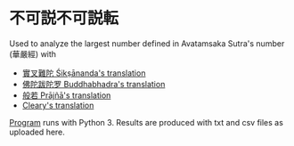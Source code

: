 # 不可説不可説転

Used to analyze the largest number defined in Avatamsaka Sutra's number (華嚴經) with

- [實叉難陀 Śikṣānanda's translation](https://googology.fandom.com/zh/wiki/%E4%B8%8D%E5%8F%AF%E8%AA%AA%E4%B8%8D%E5%8F%AF%E8%AA%AA%E8%BD%89](https://googology.fandom.com/wiki/User_blog:Kyodaisuu/Avatamsaka_Sutra%27s_number:_%C5%9Aik%E1%B9%A3%C4%81nanda%27s_translation))
- [佛陀跋陀罗 Buddhabhadra's translation](https://googology.fandom.com/wiki/User_blog:Kyodaisuu/Avatamsaka_Sutra%27s_number:_Buddhabhadra%27s_translation)
- [般若 Prājñā's translation](https://googology.fandom.com/wiki/User_blog:Kyodaisuu/Avatamsaka_Sutra%27s_number:_Pr%C4%81j%C3%B1%C4%81%27s_translation)
- [Cleary's translation](https://googology.fandom.com/wiki/User_blog:Kyodaisuu/Avatamsaka_Sutra%27s_number:_Cleary%27s_translation)

[Program](fuka.py) runs with Python 3. Results are produced with txt and csv files as uploaded here.
